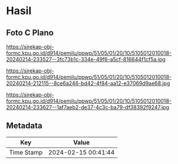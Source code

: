 # Hasil

## Foto C Plano

https://sirekap-obj-formc.kpu.go.id/d914/pemilu/ppwp/51/05/01/20/10/5105012010018-20240214-233527--3fc73b1c-334e-49f6-a5cf-816644f1cf5a.jpg

https://sirekap-obj-formc.kpu.go.id/d914/pemilu/ppwp/51/05/01/20/10/5105012010018-20240214-212115--8ce6a246-bd42-4f84-aa12-e37069d9ae68.jpg

https://sirekap-obj-formc.kpu.go.id/d914/pemilu/ppwp/51/05/01/20/10/5105012010018-20240214-233627--1af7aeb2-de37-4c3c-ba79-df38392f9247.jpg


## Metadata

| Key        | Value               |
| ---------- | ------------------- |
| Time Stamp | 2024-02-15 00:41:44 |



